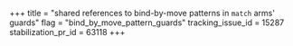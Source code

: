 +++
title = "shared references to bind-by-move patterns in `match` arms' guards"
flag = "bind_by_move_pattern_guards"
tracking_issue_id = 15287
stabilization_pr_id = 63118
+++
